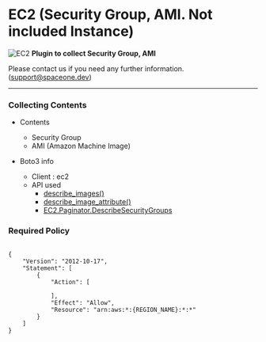 # EC2 (Security Group, AMI. Not included Instance)

![EC2](https://spaceone-custom-assets.s3.ap-northeast-2.amazonaws.com/console-assets/icons/cloud-services/aws/Amazon-AMI.svg)
**Plugin to collect Security Group, AMI**

Please contact us if you need any further information. (<support@spaceone.dev>)

---

### Collecting Contents

- Contents
  - Security Group
  - AMI (Amazon Machine Image)
  
- Boto3 info
  - Client : ec2
  - API used
    - [describe_images()](https://boto3.amazonaws.com/v1/documentation/api/latest/reference/services/ec2.html#EC2.Client.describe_images)
    - [describe_image_attribute()](https://boto3.amazonaws.com/v1/documentation/api/latest/reference/services/ec2.html#EC2.Client.describe_image_attribute)
    - [EC2.Paginator.DescribeSecurityGroups](https://boto3.amazonaws.com/v1/documentation/api/latest/reference/services/ec2.html#EC2.Paginator.DescribeSecurityGroups)
    

### Required Policy
  
<pre>
<code>
{
    "Version": "2012-10-17",
    "Statement": [
        {
            "Action": [
              
            ],
            "Effect": "Allow",
            "Resource": "arn:aws:*:{REGION_NAME}:*:*"
        }
    ]
}
</code>
</pre>